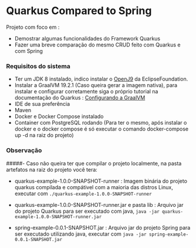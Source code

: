 # Quarkus Compared to Spring
Projeto com foco em :
 - Demostrar algumas funcionalidades do Framework Quarkus
 - Fazer uma breve comparação do mesmo CRUD feito com Quarkus e com Spring
 
### Requisitos do sistema 

- Ter um JDK 8 instalado, indico instalar o [OpenJ9](https://www.eclipse.org/openj9/) da EclipseFoundation.
- Instalar a GraalVM 19.2.1 (Caso queira gerar a imagem nativa), para instalar e configurar corretamente siga o próprio 
tutorial na documentação do Quarkus : [Configurando a GraalVM](https://quarkus.io/guides/building-native-image#configuring-graalvm) 
- IDE de sua preferência
- Maven 
- Docker e Docker Compose instalado
- Container com PostgreSQL rodando (Para ter o mesmo, após instalar o docker e o docker compose é só executar o comando 
docker-compose up -d na raiz do projeto)

### Observação

#####-  Caso não queira ter que compilar o projeto localmente, na pasta artefatos na raiz do projeto você tera:

- quarkus-example-1.0.0-SNAPSHOT-runner : Imagem binária do projeto quarkus compilada e compátivel com a maioria das 
distros Linux, executar com `./quarkus-example-1.0.0-SNAPSHOT-runner` 

- quarkus-example-1.0.0-SNAPSHOT-runner.jar e pasta lib : Arquivo jar do projeto Quarkus para ser executado com java, 
`java -jar quarkus-example-1.0.0-SNAPSHOT-runner.jar`

- spring-example-0.0.1-SNAPSHOT.jar : Arquivo jar do projeto Spring para ser executado utilizando java, executar com 
`java -jar spring-example-0.0.1-SNAPSHOT.jar` 


